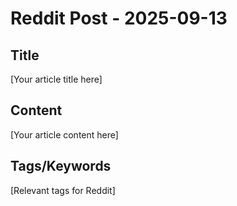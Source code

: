 # Reddit Post - 2025-09-13

## Title
[Your article title here]

## Content
[Your article content here]

## Tags/Keywords
[Relevant tags for Reddit]
